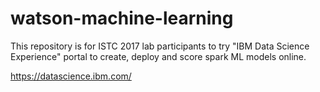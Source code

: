 # watson-machine-learning

This repository is for ISTC 2017 lab participants to try "IBM Data Science Experience" portal to create, deploy and score spark ML models online.

https://datascience.ibm.com/
